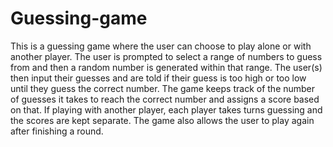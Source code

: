 # Guessing-game
This is a guessing game where the user can choose to play alone or with another player. The user is prompted to select a range of numbers to guess from and then a random number is generated within that range. The user(s) then input their guesses and are told if their guess is too high or too low until they guess the correct number. The game keeps track of the number of guesses it takes to reach the correct number and assigns a score based on that. If playing with another player, each player takes turns guessing and the scores are kept separate. The game also allows the user to play again after finishing a round.
